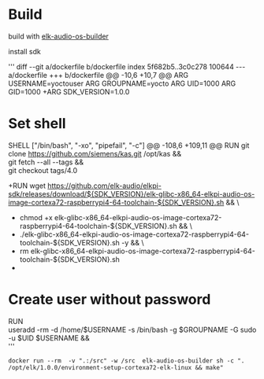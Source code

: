 # Build

build with [elk-audio-os-builder](https://github.com/elk-audio/elk-audio-os-builder)

install sdk

'''
diff --git a/dockerfile b/dockerfile
index 5f682b5..3c0c278 100644
--- a/dockerfile
+++ b/dockerfile
@@ -10,6 +10,7 @@ ARG USERNAME=yoctouser
 ARG GROUPNAME=yocto
 ARG UID=1000
 ARG GID=1000
+ARG SDK_VERSION=1.0.0

 # Set shell
 SHELL ["/bin/bash", "-xo", "pipefail", "-c"]
@@ -108,6 +109,11 @@ RUN git clone https://github.com/siemens/kas.git /opt/kas && \
     git fetch --all --tags && \
     git checkout tags/4.0

+RUN wget https://github.com/elk-audio/elkpi-sdk/releases/download/${SDK_VERSION}/elk-glibc-x86_64-elkpi-audio-os-image-cortexa72-raspberrypi4-64-toolchain-${SDK_VERSION}.sh && \
+    chmod +x elk-glibc-x86_64-elkpi-audio-os-image-cortexa72-raspberrypi4-64-toolchain-${SDK_VERSION}.sh && \
+    ./elk-glibc-x86_64-elkpi-audio-os-image-cortexa72-raspberrypi4-64-toolchain-${SDK_VERSION}.sh -y && \
+    rm elk-glibc-x86_64-elkpi-audio-os-image-cortexa72-raspberrypi4-64-toolchain-${SDK_VERSION}.sh
+
 # Create user without password
 RUN \
  useradd -rm -d /home/$USERNAME -s /bin/bash -g $GROUPNAME -G sudo -u $UID $USERNAME && \
'''

```
docker run --rm  -v ".:/src" -w /src  elk-audio-os-builder sh -c ". /opt/elk/1.0.0/environment-setup-cortexa72-elk-linux && make"
```


